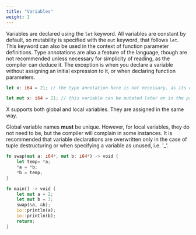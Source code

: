 ```yaml
---
title: "Variables"
weight: 1
---
```


Variables are declared using the `let` keyword. All variables are constant by default, so mutability
is specified with the `mut` keyword, that follows `let`. This keyword can also be used in the context
of function parameter definitions. Type annotations are also a feature of the language, though are not
recommended unless necessary for simplicity of reading, as the compiler can deduce it. The exception
is when you declare a variable without assigning an initial expression to it, or when declaring function
parameters.

```Rust
let x: i64 = 21; // the type annotation here is not necessary, as its deducable from the RHS

let mut x: i64 = 21; // this variable can be mutated later on in the programs runtime
```

X supports both global and local variables. They are assigned in the same way. 

Global variable names **must** be unique. However, for local variables, they do not need to be, but the compiler
will complain in some instances. It is recommended that variable declarations are overwritten only in the case of
tuple destructuring or when specifying a variable as unused, i.e. '_'.


```Rust
fn swap(mut a: i64*, mut b: i64*) -> void {
    let temp= *a;
    *a = *b;
    *b = temp;
}

fn main() -> void {
    let mut a = 2;
    let mut b = 3;
    swap(&a, &b);
    io::println(a);
    io::println(b);
    return;
}
```